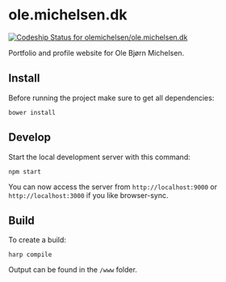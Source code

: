 # ole.michelsen.dk

[ ![Codeship Status for olemichelsen/ole.michelsen.dk](https://codeship.io/projects/fdf96540-2d00-0132-f76b-32c11b320d10/status)](https://codeship.io/projects/39087)

Portfolio and profile website for Ole Bjørn Michelsen.

## Install

Before running the project make sure to get all dependencies:

    bower install

## Develop

Start the local development server with this command:

    npm start

You can now access the server from `http://localhost:9000` or `http://localhost:3000` if you like browser-sync.

## Build

To create a build:

    harp compile

Output can be found in the `/www` folder.
